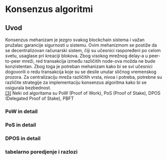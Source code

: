 # Konsenzus algoritmi

## Uvod

Konsenzus mehanizam je jezgro svakog blockchain sistema i važan pružalac garancije sigurnosti u sistemu. Ovim mehanizmom se postiže da se decentralizovan računarski sistem, čiji su učesnici raspoređeni po celom svetu, usaglase pri kreaciji blokova. Zbog visokog mrežnog delay-a u peer-to-peer mreži, red transakcija između različitih node-ova možda ne bude konzistentan. Zbog toga je potreban mehanizam kako bi se svi učesnici dogovorili o redu transakcija koje su se desile unutar sličnog vremenskog prozora. Za centralizaciju mreža različitih vrsta, nivoa i potreba, potrebne su različite strategije za implementaciju konsenzus algoritma kako bi se osigurala bezbednost. <br/> [[3]](https://iopscience.iop.org/article/10.1088/1742-6596/1437/1/012007/pdf)
Neki od algoritama su PoW (Proof of Work), PoS (Proof of Stake), DPOS (Delegated Proof of Stake), PBFT

### PoW in detail

### PoS in detail

### DPOS in detail

### tabelarno poredjenje i razlozi
